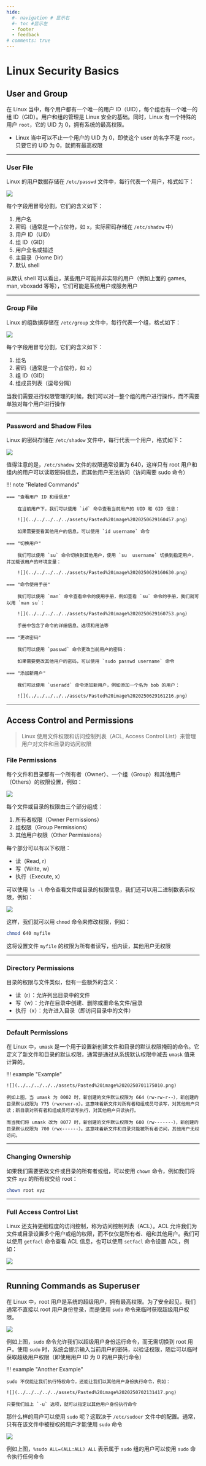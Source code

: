 ```yaml
---
hide:
  #- navigation # 显示右
  #- toc #显示左
  - footer
  - feedback
# comments: true
---  
```


# Linux Security Basics

## User and Group

在 Linux 当中，每个用户都有一个唯一的用户 ID（UID），每个组也有一个唯一的组 ID（GID）。用户和组的管理是 Linux 安全的基础。同时，Linux 有一个特殊的用户 `root`，它的 UID 为 0，拥有系统的最高权限。

- Linux 当中可以不止一个用户的 UID 为 0，即使这个 user 的名字不是 `root`，只要它的 UID 为 0，就拥有最高权限
***
### User File

Linux 的用户数据存储在 `/etc/passwd` 文件中，每行代表一个用户，格式如下：

![](../../../../../assets/Pasted%20image%2020250629155243.png)

每个字段用冒号分割，它们的含义如下：

1. 用户名
2. 密码（通常是一个占位符，如 `x`，实际密码存储在 `/etc/shadow` 中）
3. 用户 ID（UID）
4. 组 ID（GID）
5. 用户全名或描述
6. 主目录（Home Dir）
7. 默认 shell

从默认 shell 可以看出，某些用户可能并非实际的用户（例如上面的 games, man, vboxadd 等等），它们可能是系统用户或服务用户
***
### Group File

Linux 的组数据存储在 `/etc/group` 文件中，每行代表一个组，格式如下：

![](../../../../../assets/Pasted%20image%2020250629155817.png)

每个字段用冒号分割，它们的含义如下：

1. 组名
2. 密码（通常是一个占位符，如 `x`）
3. 组 ID（GID）
4. 组成员列表（逗号分隔）

当我们需要进行权限管理的时候，我们可以对一整个组的用户进行操作，而不需要单独对每个用户进行操作
***
### Password and Shadow Files

Linux 的密码存储在 `/etc/shadow` 文件中，每行代表一个用户，格式如下：

![](../../../../../assets/Pasted%20image%2020250629160105.png)

值得注意的是，`/etc/shadow` 文件的权限通常设置为 640，这样只有 root 用户和组内的用户可以读取密码信息，而其他用户无法访问（访问需要 sudo 命令）

!!! note "Related Commands"

	=== "查看用户 ID 和组信息"
	
		在当前用户下，我们可以使用 `id` 命令查看当前用户的 UID 和 GID 信息：
		
		![](../../../../../assets/Pasted%20image%2020250629160457.png)
		
		如果需要查看其他用户的信息，可以使用 `id username` 命令
	
	=== "切换用户"
	
		我们可以使用 `su` 命令切换到其他用户，使用 `su  username` 切换到指定用户，并加载该用户的环境变量：
		
		![](../../../../../assets/Pasted%20image%2020250629160630.png)
	
	=== "命令使用手册"
	
		我们可以使用 `man` 命令查看命令的使用手册，例如查看 `su` 命令的手册，我们就可以用 `man su`：
		
		![](../../../../../assets/Pasted%20image%2020250629160753.png)
		
		手册中包含了命令的详细信息、选项和用法等
	
	=== "更改密码"
	
		我们可以使用 `passwd` 命令更改当前用户的密码：
		
		如果需要更改其他用户的密码，可以使用 `sudo passwd username` 命令
	
	=== "添加新用户"
	
		我们可以使用 `useradd` 命令添加新用户，例如添加一个名为 bob 的用户：
		
		![](../../../../../assets/Pasted%20image%2020250629161216.png)
***
## Access Control and Permissions

> Linux 使用文件权限和访问控制列表（ACL, Access Control List）来管理用户对文件和目录的访问权限

### File Permissions

每个文件和目录都有一个所有者（Owner）、一个组（Group）和其他用户（Others）的权限设置，例如：

![](../../../../../assets/Pasted%20image%2020250629161627.png)

每个文件或目录的权限由三个部分组成：

1. 所有者权限（Owner Permissions）
2. 组权限（Group Permissions）
3. 其他用户权限（Other Permissions）

每个部分可以有以下权限：

- 读（Read, r）
- 写（Write, w）
- 执行（Execute, x）

可以使用 `ls -l` 命令查看文件或目录的权限信息，我们还可以用二进制数表示权限，例如：

![](../../../../../assets/Pasted%20image%2020250629161844.png)

这样，我们就可以用 `chmod` 命令来修改权限，例如：

```bash
chmod 640 myfile
```

这将设置文件 `myfile` 的权限为所有者读写，组内读，其他用户无权限
***
### Directory Permissions

目录的权限与文件类似，但有一些额外的含义：

- 读（r）：允许列出目录中的文件
- 写（w）：允许在目录中创建、删除或重命名文件/目录
- 执行（x）：允许进入目录（即访问目录中的文件）
***
### Default Permissions

在 Linux 中，`umask` 是一个用于设置新创建文件和目录的默认权限掩码的命令。它定义了新文件和目录的默认权限，通常是通过从系统默认权限中减去 `umask` 值来计算的。

!!! example "Example"

	![](../../../../../assets/Pasted%20image%2020250701175010.png)
	
	例如上图，当 umask 为 0002 时，新创建的文件默认权限为 664（rw-rw-r--），新创建的目录默认权限为 775（rwxrwxr-x）。这意味着新文件对所有者和组成员可读写，对其他用户只读；新目录对所有者和组成员可读写执行，对其他用户只读执行。
	
	而当我们将 umask 改为 0077 时，新创建的文件默认权限为 600（rw-------），新创建的目录默认权限为 700（rwx------）。这意味着新文件和目录只能被所有者访问，其他用户无权访问。
***
### Changing Ownership

如果我们需要更改文件或目录的所有者或组，可以使用 `chown` 命令，例如我们将文件 `xyz` 的所有权交给 root：

```bash
chown root xyz
```
***
### Full Access Control List

Linux 还支持更细粒度的访问控制，称为访问控制列表（ACL）。ACL 允许我们为文件或目录设置多个用户或组的权限，而不仅仅是所有者、组和其他用户。我们可以使用 `getfacl` 命令查看 ACL 信息，也可以使用 `setfacl` 命令设置 ACL，例如：

![](../../../../../assets/Pasted%20image%2020250701203414.png)
***
## Running Commands as Superuser

在 Linux 中，root 用户是系统的超级用户，拥有最高权限。为了安全起见，我们通常不直接以 root 用户身份登录，而是使用 `sudo` 命令来临时获取超级用户权限。

![](../../../../../assets/Pasted%20image%2020250702131202.png)

例如上图，`sudo` 命令允许我们以超级用户身份运行命令，而无需切换到 root 用户。使用 `sudo` 时，系统会提示输入当前用户的密码，以验证权限，随后可以临时获取超级用户权限（即使用用户 ID 为 0 的用户执行命令）

!!! example "Another Example"

	sudo 不仅能让我们执行特权命令，还能让我们以其他用户身份执行命令，例如：
	
	![](../../../../../assets/Pasted%20image%2020250702131417.png)
	
	只要我们加上 `-u` 选项，就可以指定以其他用户身份执行命令

那什么样的用户可以使用 `sudo` 呢？这取决于 `/etc/sudoer` 文件中的配置。通常，只有在该文件中被授权的用户才能使用 `sudo` 命令

![](../../../../../assets/Pasted%20image%2020250702131531.png)

例如上图，`%sudo ALL=(ALL:ALL) ALL` 表示属于 `sudo` 组的用户可以使用 `sudo` 命令执行任何命令
